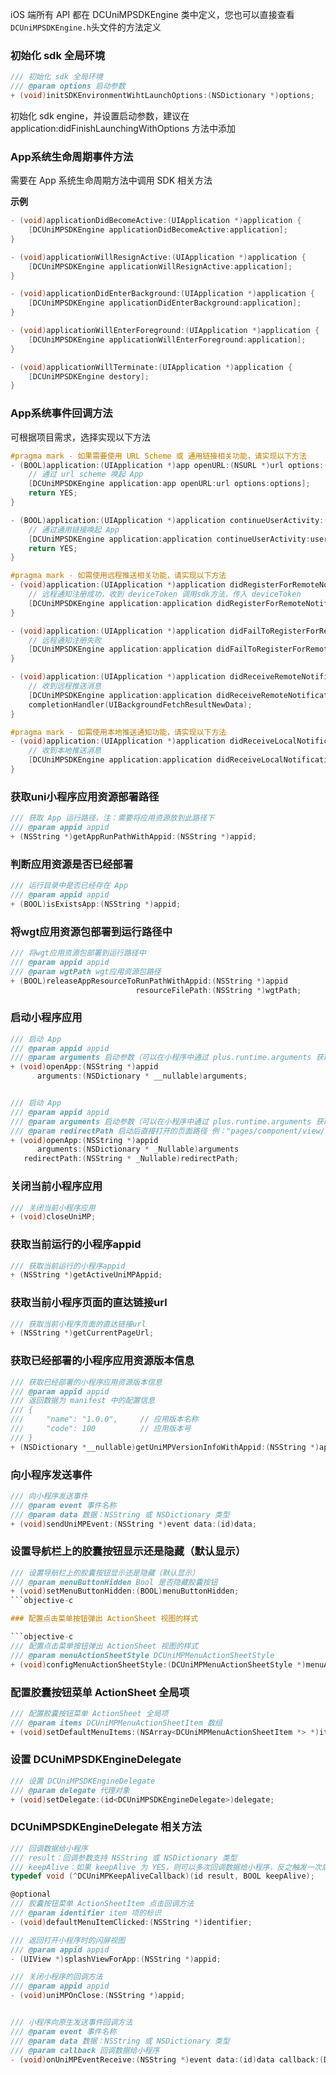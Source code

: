 iOS 端所有 API 都在 DCUniMPSDKEngine 类中定义，您也可以直接查看`DCUniMPSDKEngine.h`头文件的方法定义

### 初始化 sdk 全局环境
```objective-c
/// 初始化 sdk 全局环境
/// @param options 启动参数
+ (void)initSDKEnvironmentWihtLaunchOptions:(NSDictionary *)options;
```

初始化 sdk engine，并设置启动参数，建议在 application:didFinishLaunchingWithOptions 方法中添加

### App系统生命周期事件方法

需要在 App 系统生命周期方法中调用 SDK 相关方法

**示例**

```objective-c
- (void)applicationDidBecomeActive:(UIApplication *)application {  
    [DCUniMPSDKEngine applicationDidBecomeActive:application];  
}  

- (void)applicationWillResignActive:(UIApplication *)application {  
    [DCUniMPSDKEngine applicationWillResignActive:application];  
}  

- (void)applicationDidEnterBackground:(UIApplication *)application {  
    [DCUniMPSDKEngine applicationDidEnterBackground:application];  
}  

- (void)applicationWillEnterForeground:(UIApplication *)application {  
    [DCUniMPSDKEngine applicationWillEnterForeground:application];  
}  

- (void)applicationWillTerminate:(UIApplication *)application {  
    [DCUniMPSDKEngine destory];  
}

```

### App系统事件回调方法

可根据项目需求，选择实现以下方法

```objective-c
#pragma mark - 如果需要使用 URL Scheme 或 通用链接相关功能，请实现以下方法  
- (BOOL)application:(UIApplication *)app openURL:(NSURL *)url options:(NSDictionary<UIApplicationOpenURLOptionsKey,id> *)options {  
    // 通过 url scheme 唤起 App  
    [DCUniMPSDKEngine application:app openURL:url options:options];  
    return YES;  
}  

- (BOOL)application:(UIApplication *)application continueUserActivity:(NSUserActivity *)userActivity restorationHandler:(void (^)(NSArray<id<UIUserActivityRestoring>> * _Nullable))restorationHandler {  
    // 通过通用链接唤起 App  
    [DCUniMPSDKEngine application:application continueUserActivity:userActivity];  
    return YES;  
}  

#pragma mark - 如需使用远程推送相关功能，请实现以下方法  
- (void)application:(UIApplication *)application didRegisterForRemoteNotificationsWithDeviceToken:(NSData *)deviceToken {  
    // 远程通知注册成功，收到 deviceToken 调用sdk方法，传入 deviceToken  
    [DCUniMPSDKEngine application:application didRegisterForRemoteNotificationsWithDeviceToken:deviceToken];  
}  

- (void)application:(UIApplication *)application didFailToRegisterForRemoteNotificationsWithError:(NSError *)error {  
    // 远程通知注册失败  
    [DCUniMPSDKEngine application:application didFailToRegisterForRemoteNotificationsWithError:error];  
}  

- (void)application:(UIApplication *)application didReceiveRemoteNotification:(NSDictionary *)userInfo fetchCompletionHandler:(void (^)(UIBackgroundFetchResult))completionHandler {  
    // 收到远程推送消息  
    [DCUniMPSDKEngine application:application didReceiveRemoteNotification:userInfo];  
    completionHandler(UIBackgroundFetchResultNewData);  
}  

#pragma mark - 如需使用本地推送通知功能，请实现以下方法  
- (void)application:(UIApplication *)application didReceiveLocalNotification:(UILocalNotification *)notification {  
    // 收到本地推送消息  
    [DCUniMPSDKEngine application:application didReceiveLocalNotification:notification];  
}

```


### 获取uni小程序应用资源部署路径

```objective-c
/// 获取 App 运行路径，注：需要将应用资源放到此路径下
/// @param appid appid
+ (NSString *)getAppRunPathWithAppid:(NSString *)appid;
```

### 判断应用资源是否已经部署

```objective-c
/// 运行目录中是否已经存在 App
/// @param appid appid
+ (BOOL)isExistsApp:(NSString *)appid;
```

### 将wgt应用资源包部署到运行路径中

```objective-c
/// 将wgt应用资源包部署到运行路径中
/// @param appid appid
/// @param wgtPath wgt应用资源包路径
+ (BOOL)releaseAppResourceToRunPathWithAppid:(NSString *)appid
                            resourceFilePath:(NSString *)wgtPath;
```

### 启动小程序应用

```objective-c
/// 启动 App
/// @param appid appid
/// @param arguments 启动参数（可以在小程序中通过 plus.runtime.arguments 获取此参数）
+ (void)openApp:(NSString *)appid
      arguments:(NSDictionary * __nullable)arguments;


/// 启动 App
/// @param appid appid
/// @param arguments 启动参数（可以在小程序中通过 plus.runtime.arguments 获取此参数）
/// @param redirectPath 启动后直接打开的页面路径 例："pages/component/view/view?a=1&b=2"
+ (void)openApp:(NSString *)appid
      arguments:(NSDictionary * _Nullable)arguments
   redirectPath:(NSString * _Nullable)redirectPath;
```

### 关闭当前小程序应用

```objective-c
/// 关闭当前小程序应用
+ (void)closeUniMP;
```

### 获取当前运行的小程序appid

```objective-c
/// 获取当前运行的小程序appid
+ (NSString *)getActiveUniMPAppid;
```

### 获取当前小程序页面的直达链接url

```objective-c
/// 获取当前小程序页面的直达链接url
+ (NSString *)getCurrentPageUrl;
```

### 获取已经部署的小程序应用资源版本信息

```objective-c
/// 获取已经部署的小程序应用资源版本信息
/// @param appid appid
/// 返回数据为 manifest 中的配置信息
/// {
///     "name": "1.0.0",     // 应用版本名称
///     "code": 100          // 应用版本号
/// }
+ (NSDictionary *__nullable)getUniMPVersionInfoWithAppid:(NSString *)appid;
```

### 向小程序发送事件

```objective-c
/// 向小程序发送事件
/// @param event 事件名称
/// @param data 数据：NSString 或 NSDictionary 类型
+ (void)sendUniMPEvent:(NSString *)event data:(id)data;
```

### 设置导航栏上的胶囊按钮显示还是隐藏（默认显示）

```objective-c
/// 设置导航栏上的胶囊按钮显示还是隐藏（默认显示）
/// @param menuButtonHidden Bool 是否隐藏胶囊按钮
+ (void)setMenuButtonHidden:(BOOL)menuButtonHidden;
```objective-c

### 配置点击菜单按钮弹出 ActionSheet 视图的样式

```objective-c
/// 配置点击菜单按钮弹出 ActionSheet 视图的样式
/// @param menuActionSheetStyle DCUniMPMenuActionSheetStyle
+ (void)configMenuActionSheetStyle:(DCUniMPMenuActionSheetStyle *)menuActionSheetStyle;
```

### 配置胶囊按钮菜单 ActionSheet 全局项

```objective-c
/// 配置胶囊按钮菜单 ActionSheet 全局项
/// @param items DCUniMPMenuActionSheetItem 数组
+ (void)setDefaultMenuItems:(NSArray<DCUniMPMenuActionSheetItem *> *)items;
```

### 设置 DCUniMPSDKEngineDelegate

```objective-c
/// 设置 DCUniMPSDKEngineDelegate
/// @param delegate 代理对象
+ (void)setDelegate:(id<DCUniMPSDKEngineDelegate>)delegate;
```


### DCUniMPSDKEngineDelegate 相关方法

```objective-c
/// 回调数据给小程序
/// result：回调参数支持 NSString 或 NSDictionary 类型
/// keepAlive：如果 keepAlive 为 YES，则可以多次回调数据给小程序，反之触发一次后回调方法即被移除
typedef void (^DCUniMPKeepAliveCallback)(id result, BOOL keepAlive);

@optional
/// 胶囊按钮菜单 ActionSheetItem 点击回调方法
/// @param identifier item 项的标识
- (void)defaultMenuItemClicked:(NSString *)identifier;

/// 返回打开小程序时的闪屏视图
/// @param appid appid
- (UIView *)splashViewForApp:(NSString *)appid;

/// 关闭小程序的回调方法
/// @param appid appid
- (void)uniMPOnClose:(NSString *)appid;


/// 小程序向原生发送事件回调方法
/// @param event 事件名称
/// @param data 数据：NSString 或 NSDictionary 类型
/// @param callback 回调数据给小程序
- (void)onUniMPEventReceive:(NSString *)event data:(id)data callback:(DCUniMPKeepAliveCallback)callback;
```

